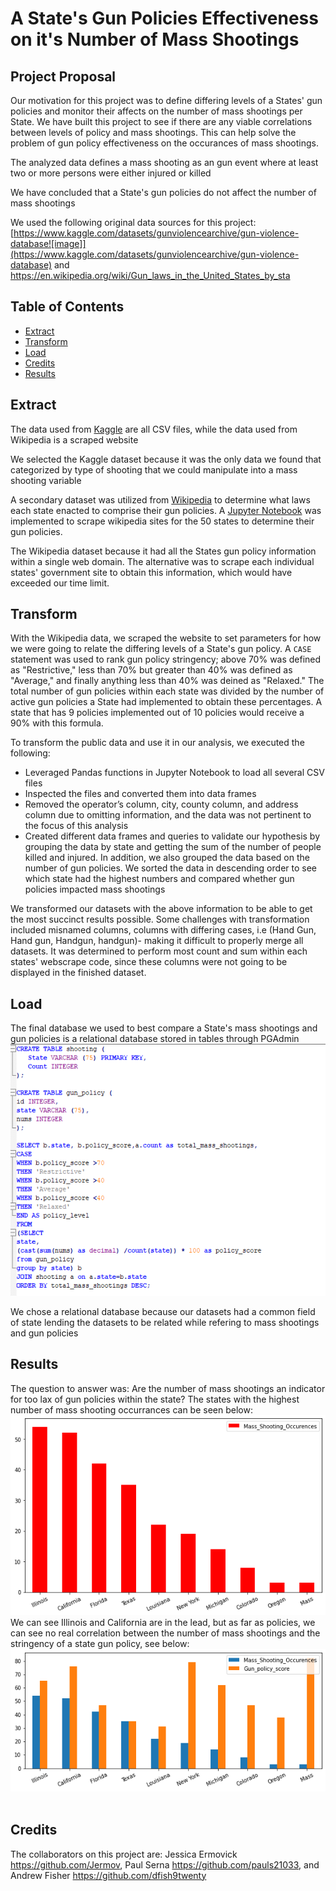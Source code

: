 # A State's Gun Policies Effectiveness on it's Number of Mass Shootings 

## Project Proposal

Our motivation for this project was to define differing levels of a States' gun policies and monitor their affects on the number of mass shootings per State.  We have built this project to see if there are any viable correlations between levels of policy and mass shootings.  This can help solve the problem of gun policy effectiveness on the occurances of mass shootings.  

The analyzed data defines a mass shooting as an gun event where at least two or more persons were either injured or killed

We have concluded that a State's gun policies do not affect the number of mass shootings

We used the following original data sources for this project: [https://www.kaggle.com/datasets/gunviolencearchive/gun-violence-database![image]](https://www.kaggle.com/datasets/gunviolencearchive/gun-violence-database) and [https://en.wikipedia.org/wiki/Gun_laws_in_the_United_States_by_sta ](https://en.wikipedia.org/wiki/Gun_laws_in_the_United_States_by_state)


## Table of Contents

- [Extract](#extract)
- [Transform](#transform)
- [Load](#load)
- [Credits](#credits)
- [Results](#results)





## Extract

The data used from [Kaggle](https://www.kaggle.com/datasets/gunviolencearchive/gun-violence-database) are all CSV files, while the data used from Wikipedia is a scraped website

We selected the Kaggle dataset because it was the only data we found that categorized by type of shooting that we could manipulate into a mass shooting variable

A secondary dataset was utilized from [Wikipedia](https://en.wikipedia.org/wiki/Gun_laws_in_the_United_States_by_state) to determine what laws each state enacted to comprise their gun policies. A [Jupyter Notebook](/cleaning_notebooks/web_scrape_gun.ipynb) was implemented to scrape wikipedia sites for the 50 states to determine their gun policies.


The Wikipedia dataset because it had all the States gun policy information within a single web domain. The alternative was to scrape each individual states' government site to obtain this information, which would have exceeded our time limit.



## Transform

With the Wikipedia data, we scraped the website to set parameters for how we were going to relate the differing levels of a State's gun policy.  A `CASE`  statement was used to rank gun policy stringency; above 70% was defined as "Restrictive," less than 70% but greater than 40% was defined as "Average," and finally anything less than 40% was deined as "Relaxed."  The total number of gun policies within each state was divided by the number of active gun policies a State had implemented to obtain these percentages. A state that has 9 policies implemented out of 10 policies would receive a 90% with this formula.


To transform the public data and use it in our analysis, we executed the following:
- Leveraged Pandas functions in Jupyter Notebook to load all several CSV files
- Inspected the files and converted them into data frames
- Removed the operator’s column, city, county column, and address column due to omitting information, and the data was not pertinent to the focus of this analysis
- Created different data frames and queries to validate our hypothesis by grouping the data by state and getting the sum of the number of people killed and injured. In addition, we also grouped the data based on the number of gun policies. We sorted the data in descending order to see which state had the highest numbers and compared whether gun policies impacted mass shootings

We transformed our datasets with the above information to be able to get the most succinct results possible.
Some challenges with transformation included misnamed columns, columns with differing cases, i.e (Hand Gun, Hand gun, Handgun, handgun)- making it difficult to properly merge all datasets. It was determined to perform most count and sum within each states' webscrape code, since these columns were not going to be displayed in the finished dataset.
                                      
                       
## Load

The final database we used to best compare a State's mass shootings and gun policies is a relational database stored in tables through PGAdmin <br>
![Data DDL Load](/resources/Load.PNG?raw=true "DDL for Load")

We chose a relational database because our datasets had a common field of state lending the datasets to be related while refering to mass shootings and gun policies




## Results

The question to answer was: Are the number of mass shootings an indicator for too lax of gun policies within the state? 
The states with the highest number of mass shooting occurrances can be seen below: <br>
![Total Mass_Shooting](/resources/Total_Mass_Shooting.png?raw=true "Total Mass Shootings by State, Top 10")<br>
We can see Illinois and California are in the lead, but as far as policies, we can see no real correlation between the number of mass shootings and the stringency of a state gun policy, see below:<br>
![Shootings Vs_Policy](/resources/Shootings_V_Policy.png?raw=true "Mass Shooting Count vs Policy Strictness")<br><br>
## Credits

The collaborators on this project are: Jessica Ermovick https://github.com/Jermov,
                                       Paul Serna https://github.com/pauls21033, and
                                       Andrew Fisher https://github.com/dfish9twenty
                                       
                                       




